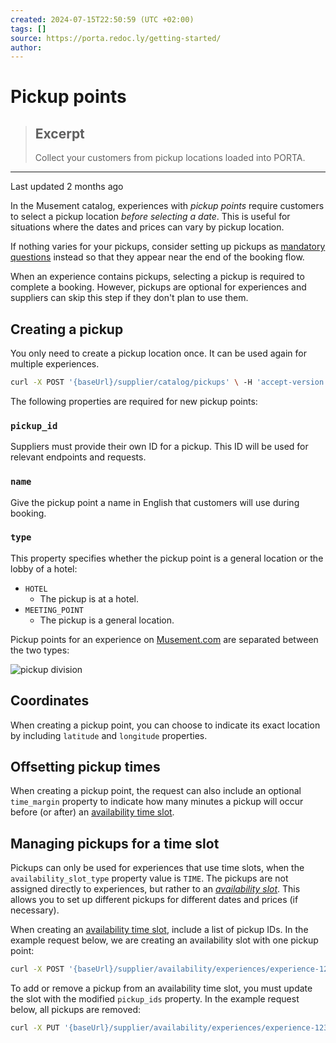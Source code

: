 ```yaml
---
created: 2024-07-15T22:50:59 (UTC +02:00)
tags: []
source: https://porta.redoc.ly/getting-started/
author: 
---
```


# Pickup points

> ## Excerpt
> Collect your customers from pickup locations loaded into PORTA.

---
Last updated 2 months ago

In the Musement catalog, experiences with _pickup points_ require customers to select a pickup location _before selecting a date_. This is useful for situations where the dates and prices can vary by pickup location.

If nothing varies for your pickups, consider setting up pickups as [mandatory questions][1] instead so that they appear near the end of the booking flow.

When an experience contains pickups, selecting a pickup is required to complete a booking. However, pickups are optional for experiences and suppliers can skip this step if they don't plan to use them.

## [][2]Creating a pickup

You only need to create a pickup location once. It can be used again for multiple experiences.

```bash
curl -X POST '{baseUrl}/supplier/catalog/pickups' \ -H 'accept-version: vnd.porta-api.v1' \ -H 'Authorization: Bearer {accessToken}' \ -H 'Content-Type: application/json' \ --data-raw '{ "latitude": 39.65577, "longitude": 3.43884, "name": "Taxi stop hotel melbeach", "pickup_id": "pickup-123", "type": "MEETING_POINT" }'
```

The following properties are required for new pickup points:

### [][3]`pickup_id`

Suppliers must provide their own ID for a pickup. This ID will be used for relevant endpoints and requests.

### [][4]`name`

Give the pickup point a name in English that customers will use during booking.

### [][5]`type`

This property specifies whether the pickup point is a general location or the lobby of a hotel:

-   `HOTEL`
    -   The pickup is at a hotel.
-   `MEETING_POINT`
    -   The pickup is a general location.

Pickup points for an experience on [Musement.com][6] are separated between the two types:

![pickup division](https://porta.redoc.ly/static/b631fe1b4ac848ea08480d61a94cd585/691c3/pickup-division.png "pickup division")

## [][7]Coordinates

When creating a pickup point, you can choose to indicate its exact location by including `latitude` and `longitude` properties.

## [][8]Offsetting pickup times

When creating a pickup point, the request can also include an optional `time_margin` property to indicate how many minutes a pickup will occur before (or after) an [availability time slot][9].

## [][10]Managing pickups for a time slot

Pickups can only be used for experiences that use time slots, when the `availability_slot_type` property value is `TIME`. The pickups are not assigned directly to experiences, but rather to an [_availability slot_][11]. This allows you to set up different pickups for different dates and prices (if necessary).

When creating an [availability time slot][12], include a list of pickup IDs. In the example request below, we are creating an availability slot with one pickup point:

```bash
curl -X POST '{baseUrl}/supplier/availability/experiences/experience-123/options/option-123/slots' \ -H 'accept-version: vnd.porta-api.v1' \ -H 'Authorization: Bearer {accessToken}' \ -H 'Content-Type: application/json' \ --data-raw '{ "availability_slot_id": "slot-123", [...], "pickup_ids": [ "pickup-123" ], [...] }'
```

To add or remove a pickup from an availability time slot, you must update the slot with the modified `pickup_ids` property. In the example request below, all pickups are removed:

```bash
curl -X PUT '{baseUrl}/supplier/availability/experiences/experience-123/options/option-123/slots/slot-123' \ -H 'accept-version: vnd.porta-api.v1' \ -H 'Authorization: Bearer {accessToken}' \ -H 'Content-Type: application/json' \ --data-raw '{ [...], "pickup_ids": [], [...] }'
```

[1]: https://porta.redoc.ly/experiences/mandatory-questions/
[2]: https://porta.redoc.ly/getting-started/#creating-a-pickup
[3]: https://porta.redoc.ly/getting-started/#pickup_id
[4]: https://porta.redoc.ly/getting-started/#name
[5]: https://porta.redoc.ly/getting-started/#type
[6]: https://www.musement.com/
[7]: https://porta.redoc.ly/getting-started/#coordinates
[8]: https://porta.redoc.ly/getting-started/#offsetting-pickup-times
[9]: https://porta.redoc.ly/experiences/availability-slots/time/
[10]: https://porta.redoc.ly/getting-started/#managing-pickups-for-a-time-slot
[11]: https://porta.redoc.ly/experiences/availability-slots/
[12]: https://porta.redoc.ly/experiences/availability-slots/time/
